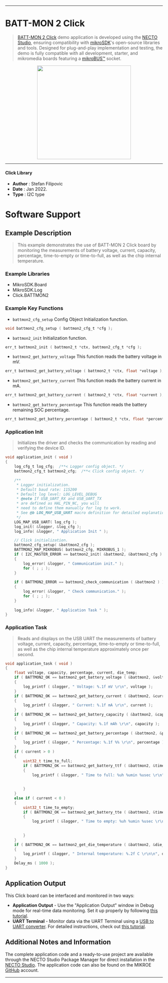 
---
# BATT-MON 2 Click

> [BATT-MON 2 Click](https://www.mikroe.com/?pid_product=MIKROE-5019) demo application is developed using
the [NECTO Studio](https://www.mikroe.com/necto), ensuring compatibility with [mikroSDK](https://www.mikroe.com/mikrosdk)'s
open-source libraries and tools. Designed for plug-and-play implementation and testing, the demo is fully compatible with
all development, starter, and mikromedia boards featuring a [mikroBUS&trade;](https://www.mikroe.com/mikrobus) socket.

<p align="center">
  <img src="https://www.mikroe.com/?pid_product=MIKROE-5019&image=1" height=300px>
</p>

---

#### Click Library

- **Author**        : Stefan Filipovic
- **Date**          : Jan 2022.
- **Type**          : I2C type

# Software Support

## Example Description

> This example demonstrates the use of BATT-MON 2 Click board by monitoring
the measurements of battery voltage, current, capacity, percentage, time-to-empty or time-to-full,
as well as the chip internal temperature.

### Example Libraries

- MikroSDK.Board
- MikroSDK.Log
- Click.BATTMON2

### Example Key Functions

- `battmon2_cfg_setup` Config Object Initialization function.
```c
void battmon2_cfg_setup ( battmon2_cfg_t *cfg );
```

- `battmon2_init` Initialization function.
```c
err_t battmon2_init ( battmon2_t *ctx, battmon2_cfg_t *cfg );
```

- `battmon2_get_battery_voltage` This function reads the battery voltage in mV.
```c
err_t battmon2_get_battery_voltage ( battmon2_t *ctx, float *voltage );
```

- `battmon2_get_battery_current` This function reads the battery current in mA.
```c
err_t battmon2_get_battery_current ( battmon2_t *ctx, float *current );
```

- `battmon2_get_battery_percentage` This function reads the battery remaining SOC percentage.
```c
err_t battmon2_get_battery_percentage ( battmon2_t *ctx, float *percentage );
```

### Application Init

> Initializes the driver and checks the communication by reading and verifying the device ID.

```c
void application_init ( void )
{
    log_cfg_t log_cfg;  /**< Logger config object. */
    battmon2_cfg_t battmon2_cfg;  /**< Click config object. */

    /** 
     * Logger initialization.
     * Default baud rate: 115200
     * Default log level: LOG_LEVEL_DEBUG
     * @note If USB_UART_RX and USB_UART_TX 
     * are defined as HAL_PIN_NC, you will 
     * need to define them manually for log to work. 
     * See @b LOG_MAP_USB_UART macro definition for detailed explanation.
     */
    LOG_MAP_USB_UART( log_cfg );
    log_init( &logger, &log_cfg );
    log_info( &logger, " Application Init " );

    // Click initialization.
    battmon2_cfg_setup( &battmon2_cfg );
    BATTMON2_MAP_MIKROBUS( battmon2_cfg, MIKROBUS_1 );
    if ( I2C_MASTER_ERROR == battmon2_init( &battmon2, &battmon2_cfg ) ) 
    {
        log_error( &logger, " Communication init." );
        for ( ; ; );
    }
    
    if ( BATTMON2_ERROR == battmon2_check_communication ( &battmon2 ) )
    {
        log_error( &logger, " Check communication." );
        for ( ; ; );
    }
    
    log_info( &logger, " Application Task " );
}
```

### Application Task

> Reads and displays on the USB UART the measurements of battery voltage, current, capacity, percentage, 
time-to-empty or time-to-full, as well as the chip internal temperature approximately once per second.

```c
void application_task ( void )
{
    float voltage, capacity, percentage, current, die_temp;
    if ( BATTMON2_OK == battmon2_get_battery_voltage ( &battmon2, &voltage ) )
    {
        log_printf ( &logger, " Voltage: %.1f mV \r\n", voltage );
    }
    if ( BATTMON2_OK == battmon2_get_battery_current ( &battmon2, &current ) )
    {
        log_printf ( &logger, " Current: %.1f mA \r\n", current );
    }
    if ( BATTMON2_OK == battmon2_get_battery_capacity ( &battmon2, &capacity ) )
    {
        log_printf ( &logger, " Capacity: %.1f mAh \r\n", capacity );
    }
    if ( BATTMON2_OK == battmon2_get_battery_percentage ( &battmon2, &percentage ) )
    {
        log_printf ( &logger, " Percentage: %.1f %% \r\n", percentage );
    }
    if ( current > 0 )
    {
        uint32_t time_to_full;
        if ( BATTMON2_OK == battmon2_get_battery_ttf ( &battmon2, &time_to_full ) )
        {
            log_printf ( &logger, " Time to full: %uh %umin %usec \r\n", ( uint16_t ) ( time_to_full / 3600 ), 
                                                                         ( uint16_t ) ( time_to_full % 3600 ) / 60,
                                                                         ( uint16_t ) ( time_to_full % 60 ) );
        }
    }
    else if ( current < 0 )
    {
        uint32_t time_to_empty;
        if ( BATTMON2_OK == battmon2_get_battery_tte ( &battmon2, &time_to_empty ) )
        {
            log_printf ( &logger, " Time to empty: %uh %umin %usec \r\n", ( uint16_t ) ( time_to_empty / 3600 ), 
                                                                          ( uint16_t ) ( time_to_empty % 3600 ) / 60,
                                                                          ( uint16_t ) ( time_to_empty % 60 ) );
        }
    }
    if ( BATTMON2_OK == battmon2_get_die_temperature ( &battmon2, &die_temp ) )
    {
        log_printf ( &logger, " Internal temperature: %.2f C \r\n\n", die_temp );
    }
    Delay_ms ( 1000 );
}
```

## Application Output

This Click board can be interfaced and monitored in two ways:
- **Application Output** - Use the "Application Output" window in Debug mode for real-time data monitoring.
Set it up properly by following [this tutorial](https://www.youtube.com/watch?v=ta5yyk1Woy4).
- **UART Terminal** - Monitor data via the UART Terminal using
a [USB to UART converter](https://www.mikroe.com/click/interface/usb?interface*=uart,uart). For detailed instructions,
check out [this tutorial](https://help.mikroe.com/necto/v2/Getting%20Started/Tools/UARTTerminalTool).

## Additional Notes and Information

The complete application code and a ready-to-use project are available through the NECTO Studio Package Manager for 
direct installation in the [NECTO Studio](https://www.mikroe.com/necto). The application code can also be found on
the MIKROE [GitHub](https://github.com/MikroElektronika/mikrosdk_click_v2) account.

---
